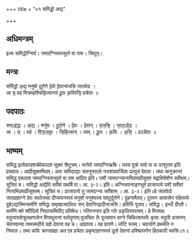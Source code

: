+++
title = "०१ समिद्धो अद्य"

+++
## अधिमन्त्रम्
इध्मः समिद्धोग्निर्वा। जमदग्निस्तत्सुतो वा रामः। त्रिष्टुप्।

## मन्त्रः
समि॑द्धो अ॒द्य मनु॑षो दुरो॒णे दे॒वो दे॒वान्य॑जसि जातवेदः ।  
आ च॒ वह॑ मित्रमहश्चिकि॒त्वान्त्वं दू॒तः क॒विर॑सि॒ प्रचे॑ताः ॥

## पदपाठः
सम्ऽइ॑द्धः । अ॒द्य । मनु॑षः । दु॒रो॒णे । दे॒वः । दे॒वान् । य॒ज॒सि॒ । जा॒त॒ऽवे॒दः॒ ।  
आ । च॒ । वह॑ । मि॒त्र॒ऽम॒हः॒ । चि॒कि॒त्वान् । त्वम् । दू॒तः । क॒विः । अ॒सि॒ । प्रऽचे॑ताः ॥

## भाष्यम्
समिद्ध इत्येकादशर्चमेकादशं सूक्तं त्रैष्टुभम्। भार्गवो जमदग्निऋषिः। तस्य पुत्रो रामो वा यः परशुराम इति प्रख्यातः। आप्रीसूक्तमिदम्। अतः समिदाद्याः सतनूनपातो नराशंसवर्जिताः प्रत्युचं देवताः। तथा चानुक्रान्तं समिद्ध एकादश जमदग्निस्तत्सुतो वा राम आप्रिय इति। पशौ जामदग्न्यानामिदमाप्रीसूक्तं यद्वाविशेशेण सर्वेषाम्। सूत्रितं च। समिद्धो अद्येति सर्वेषां यथर्षि वा। आ. ३-२। इति। अग्निचयनाङ्गभूते प्राजापत्ये पशौ सर्वेशां नित्यमिदमाप्रीसूक्तम्। सूत्रितं च। प्राजापत्ये तु जामदग्न्यः सर्वेशाम् । आ. ३-२। इति॥हे जातवेदो जातप्रज्ञाग्ने देवः स्वतेजसा दीप्यमानस्त्वं मनुशो मनुश्यस्य यश्टुर्दुरोणे। ग्रुहनामैतत्। दुरवन आयासेन रक्षितव्ये ग्रुहेऽद्यास्मिन्कर्मणि समिद्धः समृक्प्रज्वालितः सन् देवानिन्द्रादीन्यजसि। हविर्भिः पूजय। समिद्धः। इन्धी दीप्तौ। कर्मणि क्ते श्वीदितो निष्ठायामितीट् प्रतिषेधः। गतिरनन्तर इति गतेः प्रकृतिस्वरत्वम्। हे मित्रमहः स्तुत्यस्तोत्रुलक्षणत्वेन मित्रभूतानां स्तोतॄणाम् पूजयितः तैः पूज्यमान वाग्ने चिकित्वाम्स्तैः कृताः स्तुतीः प्रजानन् चेतनवान्वा त्वमस्मदीये यज्ञे देवाना वह च। आप्रापय। वह प्रापणे। लोटि रूपम्। चवायोगे प्रथमेति न निघातः। तथा कविः क्रान्तप्रज्ञः अत एव प्रचेताः प्रकृष्टज्ञानस्त्वं दूतो देवानां हविष्प्रापणेन हितकारी भवसि॥१॥